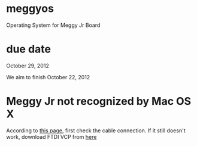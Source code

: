 meggyos
=======

Operating System for Meggy Jr Board

due date
========

October 29, 2012

We aim to finish October 22, 2012

Meggy Jr not recognized by Mac OS X
==================================

According to [this page](http://www2.evilmadscientist.com/forum/viewtopic.php?showtopic=4890),
first check the cable connection. If it still doesn't work, download FTDI VCP
from [here](http://www.ftdichip.com/Drivers/VCP.htm)
